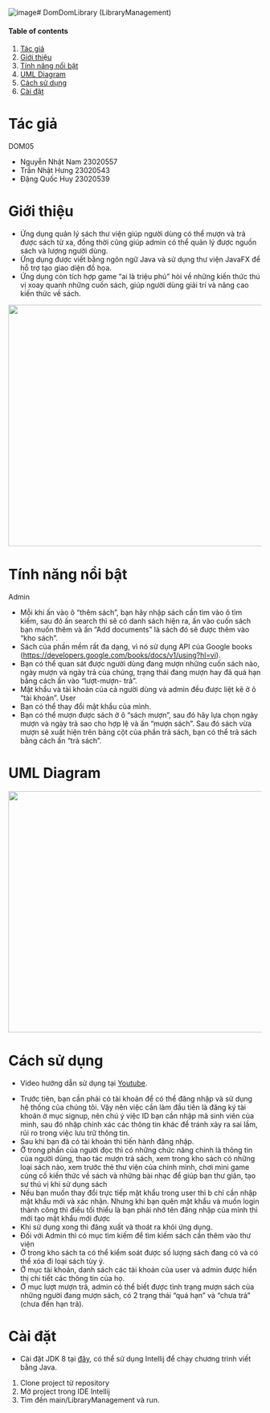 ![image](https://github.com/user-attachments/assets/3f2ffdfb-e5b0-45cb-a429-6c0beabaea04)# DomDomLibrary (LibraryManagement)

#### Table of contents
1. [Tác giả](#author)
2. [Giới thiệu](#introduction)
3. [Tính năng nổi bật](#features)
4. [UML Diagram](#uml)
5. [Cách sử dụng](#user-guide)
6. [Cài đặt](#installation)

# Tác giả <a name="author"></a>

DOM05
- Nguyễn Nhật Nam 23020557
- Trần Nhật Hưng 23020543
- Đặng Quốc Huy 23020539

# Giới thiệu <a name="introduction"></a>

* Ứng dụng quản lý sách thư viện giúp người dùng có thể mượn và trả được sách từ xa, đồng thời cũng giúp admin có thể quản lý được nguồn sách và lượng người dùng.
* Ứng dụng được viết bằng ngôn ngữ Java và sử dụng thư viện JavaFX để hỗ trợ tạo giao diện đồ họa.
* Ứng dụng còn tích hợp game “ai là triệu phú” hỏi về những kiến thức thú vị xoay quanh những cuốn sách, giúp người dùng giải trí và nâng cao kiến thức về sách.

<p align="center">
<img width="640" height="480" src="https://i.imgur.com/XvsjSf1.png">
</p>

# Tính năng nổi bật <a name="features"></a>

Admin
* Mỗi khi ấn vào ô “thêm sách”, bạn hãy nhập sách cần tìm vào ô tìm kiếm, sau đó ấn search thì sẽ có danh sách hiện ra, ấn vào cuốn sách bạn muốn thêm và ấn “Add documents” là sách đó sẽ được thêm vào “kho sách”. 
* Sách của phần mềm rất đa dạng, vì nó sử dụng API của Google books (https://developers.google.com/books/docs/v1/using?hl=vi).
* Bạn có thể quan sát được người dùng đang mượn những cuốn sách nào, ngày mượn và ngày trả của chúng, trạng thái đang mượn hay đã quá hạn bằng cách ấn vào “lượt-mượn- trả”.
* Mật khẩu và tài khoản của cả người dùng và admin đều được liệt kê ở ô “tài khoản”.
User
* Bạn có thể thay đổi mật khẩu của mình.
* Bạn có thể mượn được sách ở ô “sách mượn”, sau đó hãy lựa chọn ngày mượn và ngày trả sao cho hợp lệ và ấn “mượn sách”. Sau đó sách vừa mượn sẽ xuất hiện trên bảng cột của phần trả sách, bạn có thể trả sách bằng cách ấn “trả sách”.

# UML Diagram <a name="uml"></a>

<p align="center">
<img width="640" height="480" src="https://i.imgur.com/okluhcg.png">
</p>

# Cách sử dụng <a name="user-guide"></a>

* Video hướng dẫn sử dụng tại [Youtube](https://youtu.be/VqeeNMRmEaU?si=zVEVvyiYUU-L8GQJ).
- Trước tiên, bạn cần phải có tài khoản để có thể đăng nhập và sử dụng hệ thống của chúng tôi. Vậy nên việc cần làm đầu tiên là đăng ký tài khoản ở mục signup, nên chú ý việc ID bạn cần nhập mã sinh viên của mình, sau đó nhập chính xác các thông tin khác để tránh xảy ra sai lầm, rủi ro trong việc lưu trữ thông tin.
- Sau khi bạn đã có tài khoản thì tiến hành đăng nhập.
- Ở trong phần của người đọc thì có những chức năng chính là thông tin của người dùng, thao tác mượn trả sách, xem trong kho sách có những loại sách nào, xem trước thẻ thư viện của chính mình, chơi mini game củng cố kiến thức về sách và những bài nhạc để giúp bạn thư giãn, tạo sự thú vị khi sử dụng sách
- Nếu bạn muốn thay đổi trực tiếp mật khẩu trong user thì b chỉ cần nhập mật khẩu mới và xác nhận. Nhưng khi bạn quên mật khẩu và muốn login thành công thì điều tối thiểu là bạn phải nhớ tên đăng nhập của mình thì mới tạo mật khẩu mới được
- Khi sử dụng xong thì đăng xuất và thoát ra khỏi ứng dụng.
- Đối với Admin thì có mục tìm kiếm để tìm kiếm sách cần thêm vào thư viện
- Ở trong kho sách ta có thể kiểm soát được số lượng sách đang có và có thể xóa đi loại sách tùy ý.
- Ở mục tài khoản, danh sách các tài khoản của user và admin được hiển thị chi tiết các thông tin của họ. 
- Ở mục lượt mượn trả, admin có thể biết được tình trạng mượn sách của những người đang mượn sách, có 2 trạng thái “quá hạn” và “chưa trả” (chưa đến hạn trả).


# Cài đặt <a name="installation"></a>

* Cài đặt JDK 8 tại [đây](https://www.oracle.com/java/technologies/javase/javase8-archive-downloads.html), có thể sử dụng Intellij để chạy chương trình viết bằng Java.
1. Clone project từ repository
2. Mở project trong IDE Intellij
3. Tìm đến main/LibraryManagement và run.
